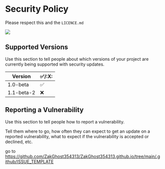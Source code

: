 # Security Policy

Please respect this and the `LICENCE.md`

[<img src="https://cdn.icon-icons.com/icons2/512/PNG/512/weblink_2_icon-icons.com_50722.png">](https://github.com/ZakGhost354313/ZakGhost354313.github.io/blob/dffa2ddd0759fad4c748e4a367fe4efcf92fb226/LICENSE)

## Supported Versions

Use this section to tell people about which versions of your project are
currently being supported with security updates.

| Version  | :white_check_mark:/:X:          |
| -------- | ------------------ |
|1.0-beta  | :white_check_mark: |
|1.1-beta-2| :x:                |

## Reporting a Vulnerability

Use this section to tell people how to report a vulnerability.

Tell them where to go, how often they can expect to get an update on a
reported vulnerability, what to expect if the vulnerability is accepted or
declined, etc.


go to https://github.com/ZakGhost354313/ZakGhost354313.github.io/tree/main/.github/ISSUE_TEMPLATE
